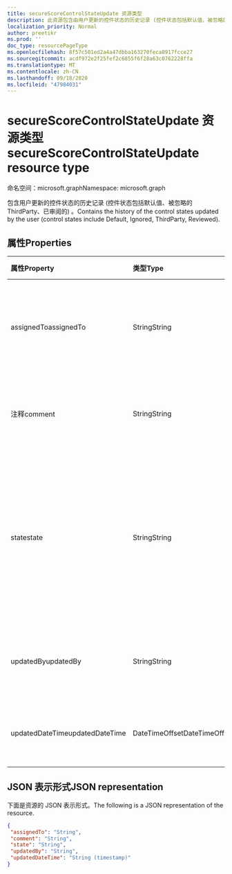 ```yaml
---
title: secureScoreControlStateUpdate 资源类型
description: 此资源包含由用户更新的控件状态的历史记录 (控件状态包括默认值、被忽略的 ThirdParty、已审阅的) 。
localization_priority: Normal
author: preetikr
ms.prod: ''
doc_type: resourcePageType
ms.openlocfilehash: 8f57c501ed2a4a47dbba163270feca8917fcce27
ms.sourcegitcommit: acdf972e2f25fef2c6855f6f28a63c0762228ffa
ms.translationtype: MT
ms.contentlocale: zh-CN
ms.lasthandoff: 09/18/2020
ms.locfileid: "47984031"
---
```

#  <a name="securescorecontrolstateupdate-resource-type"></a><span data-ttu-id="32a01-103">secureScoreControlStateUpdate 资源类型</span><span class="sxs-lookup"><span data-stu-id="32a01-103">secureScoreControlStateUpdate resource type</span></span>

<span data-ttu-id="32a01-104">命名空间：microsoft.graph</span><span class="sxs-lookup"><span data-stu-id="32a01-104">Namespace: microsoft.graph</span></span>

<span data-ttu-id="32a01-105">包含用户更新的控件状态的历史记录 (控件状态包括默认值、被忽略的 ThirdParty、已审阅的) 。</span><span class="sxs-lookup"><span data-stu-id="32a01-105">Contains the history of the control states updated by the user (control states include Default, Ignored, ThirdParty, Reviewed).</span></span>

## <a name="properties"></a><span data-ttu-id="32a01-106">属性</span><span class="sxs-lookup"><span data-stu-id="32a01-106">Properties</span></span>

|<span data-ttu-id="32a01-107">属性</span><span class="sxs-lookup"><span data-stu-id="32a01-107">Property</span></span> |<span data-ttu-id="32a01-108">类型</span><span class="sxs-lookup"><span data-stu-id="32a01-108">Type</span></span> |<span data-ttu-id="32a01-109">说明</span><span class="sxs-lookup"><span data-stu-id="32a01-109">Description</span></span> |
|:--|:--|:--|
|<span data-ttu-id="32a01-110">assignedTo</span><span class="sxs-lookup"><span data-stu-id="32a01-110">assignedTo</span></span>|<span data-ttu-id="32a01-111">String</span><span class="sxs-lookup"><span data-stu-id="32a01-111">String</span></span>|<span data-ttu-id="32a01-112">将控件分配给将执行该操作的用户。</span><span class="sxs-lookup"><span data-stu-id="32a01-112">Assigns the control to the user who will take the action.</span></span> |
|<span data-ttu-id="32a01-113">注释</span><span class="sxs-lookup"><span data-stu-id="32a01-113">comment</span></span>|<span data-ttu-id="32a01-114">String</span><span class="sxs-lookup"><span data-stu-id="32a01-114">String</span></span>|<span data-ttu-id="32a01-115">提供有关控件的可选注释。</span><span class="sxs-lookup"><span data-stu-id="32a01-115">Provides optional comment about the control.</span></span> |
|<span data-ttu-id="32a01-116">state</span><span class="sxs-lookup"><span data-stu-id="32a01-116">state</span></span>|<span data-ttu-id="32a01-117">String</span><span class="sxs-lookup"><span data-stu-id="32a01-117">String</span></span>|<span data-ttu-id="32a01-118">控件的状态，可通过 PATCH 命令进行修改 (例如，忽略、thirdParty) 。</span><span class="sxs-lookup"><span data-stu-id="32a01-118">State of the control, which can be modified via a PATCH command (for example, ignored, thirdParty).</span></span> |
|<span data-ttu-id="32a01-119">updatedBy</span><span class="sxs-lookup"><span data-stu-id="32a01-119">updatedBy</span></span>|<span data-ttu-id="32a01-120">String</span><span class="sxs-lookup"><span data-stu-id="32a01-120">String</span></span>|<span data-ttu-id="32a01-121">更新了租户状态的用户的 ID。</span><span class="sxs-lookup"><span data-stu-id="32a01-121">ID of the user who updated tenant state.</span></span> |
|<span data-ttu-id="32a01-122">updatedDateTime</span><span class="sxs-lookup"><span data-stu-id="32a01-122">updatedDateTime</span></span>|<span data-ttu-id="32a01-123">DateTimeOffset</span><span class="sxs-lookup"><span data-stu-id="32a01-123">DateTimeOffset</span></span>|<span data-ttu-id="32a01-124">控件状态的更新时间。</span><span class="sxs-lookup"><span data-stu-id="32a01-124">Time at which the control state was updated.</span></span> |

## <a name="json-representation"></a><span data-ttu-id="32a01-125">JSON 表示形式</span><span class="sxs-lookup"><span data-stu-id="32a01-125">JSON representation</span></span>
 <span data-ttu-id="32a01-126">下面是资源的 JSON 表示形式。</span><span class="sxs-lookup"><span data-stu-id="32a01-126">The following is a JSON representation of the resource.</span></span>
 <!-- {
  "blockType": "resource",
  "optionalProperties": [
    
   ],
  "@odata.type": "microsoft.graph.secureScoreControlStateUpdate"
}-->
 ```json
{
  "assignedTo": "String",
  "comment": "String",
  "state": "String",
  "updatedBy": "String",
  "updatedDateTime": "String (timestamp)"
}
 ```
 <!-- {
  "type": "#page.annotation",
  "description": "secureScoreControlStateUpdate resource",
  "keywords": "",
  "section": "documentation",
  "tocPath": ""
}-->

